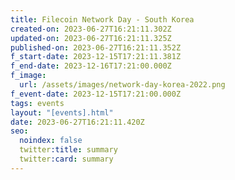 ```yaml
---
title: Filecoin Network Day - South Korea
created-on: 2023-06-27T16:21:11.302Z
updated-on: 2023-06-27T16:21:11.325Z
published-on: 2023-06-27T16:21:11.352Z
f_start-date: 2023-12-15T17:21:11.381Z
f_end-date: 2023-12-16T17:21:00.000Z
f_image:
  url: /assets/images/network-day-korea-2022.png
f_event-date: 2023-12-15T17:21:00.000Z
tags: events
layout: "[events].html"
date: 2023-06-27T16:21:11.420Z
seo:
  noindex: false
  twitter:title: summary
  twitter:card: summary
---
```

